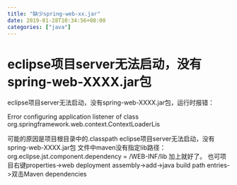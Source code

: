 ```yaml
---
title: "缺少spring-web-xx.jar"
date: 2019-01-28T10:34:56+08:00
categories: ["java"]
---
```


# eclipse项目server无法启动，没有spring-web-XXXX.jar包

eclipse项目server无法启动，没有spring-web-XXXX.jar包，运行时报错：

Error configuring application listener of class org.springframework.web.context.ContextLoaderLis

可能的原因是项目根目录中的.classpath
eclipse项目server无法启动，没有spring-web-XXXX.jar包
文件中maven没有指定lib路径：
org.eclipse.jst.component.dependency = /WEB-INF/lib 
加上就好了。
也可项目右键properties->web deployment assembly->add->java build path entries->双击Maven dependencies